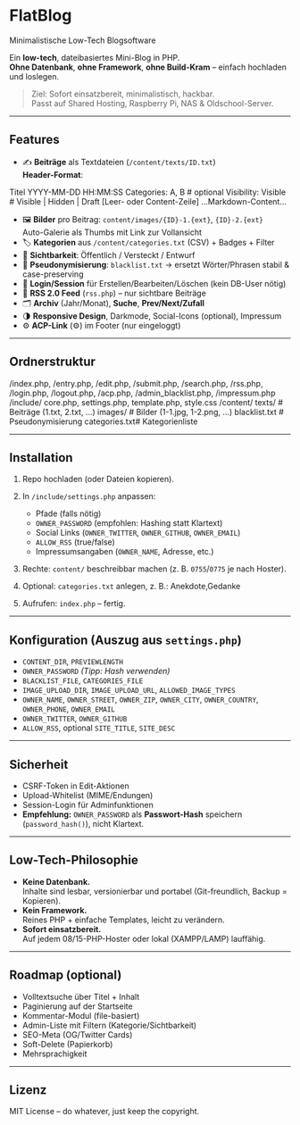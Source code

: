 # FlatBlog
Minimalistische Low-Tech Blogsoftware

Ein **low-tech**, dateibasiertes Mini-Blog in PHP.  
**Ohne Datenbank**, **ohne Framework**, **ohne Build-Kram** – einfach hochladen und loslegen.

> Ziel: Sofort einsatzbereit, minimalistisch, hackbar.  
> Passt auf Shared Hosting, Raspberry Pi, NAS & Oldschool-Server.

---

## Features

- ✍️ **Beiträge** als Textdateien (`/content/texts/ID.txt`)  
  **Header-Format**:

Titel
YYYY-MM-DD HH:MM:SS
Categories: A, B # optional
Visibility: Visible # Visible | Hidden | Draft
[Leer- oder Content-Zeile]
...Markdown-Content...

- 🖼️ **Bilder** pro Beitrag: `content/images/{ID}-1.{ext}`, `{ID}-2.{ext}`  
Auto-Galerie als Thumbs mit Link zur Vollansicht
- 🏷️ **Kategorien** aus `/content/categories.txt` (CSV) + Badges + Filter
- 👀 **Sichtbarkeit**: Öffentlich / Versteckt / Entwurf
- 🧹 **Pseudonymisierung**: `blacklist.txt` → ersetzt Wörter/Phrasen stabil & case-preserving
- 🔐 **Login/Session** für Erstellen/Bearbeiten/Löschen (kein DB-User nötig)
- 📰 **RSS 2.0 Feed** (`rss.php`) – nur sichtbare Beiträge
- 🗂️ **Archiv** (Jahr/Monat), **Suche**, **Prev/Next/Zufall**
- 🌗 **Responsive Design**, Darkmode, Social-Icons (optional), Impressum
- ⚙️ **ACP-Link** (⚙️) im Footer (nur eingeloggt)

---

## Ordnerstruktur

/index.php, /entry.php, /edit.php, /submit.php, /search.php, /rss.php, /login.php, /logout.php, /acp.php, /admin_blacklist.php, /impressum.php
/include/
    core.php, settings.php, template.php, style.css
/content/
    texts/ # Beiträge (1.txt, 2.txt, ...)
    images/ # Bilder (1-1.jpg, 1-2.png, ...)
    blacklist.txt # Pseudonymisierung
    categories.txt# Kategorienliste


---

## Installation

1. Repo hochladen (oder Dateien kopieren).
2. In `/include/settings.php` anpassen:
   - Pfade (falls nötig)
   - `OWNER_PASSWORD` (empfohlen: Hashing statt Klartext)
   - Social Links (`OWNER_TWITTER`, `OWNER_GITHUB`, `OWNER_EMAIL`)
   - `ALLOW_RSS` (true/false)
   - Impressumsangaben (`OWNER_NAME`, Adresse, etc.)
3. Rechte: `content/` beschreibbar machen (z. B. `0755`/`0775` je nach Hoster).
4. Optional: `categories.txt` anlegen, z. B.: Anekdote,Gedanke

5. Aufrufen: `index.php` – fertig.

---

## Konfiguration (Auszug aus `settings.php`)

- `CONTENT_DIR`, `PREVIEWLENGTH`
- `OWNER_PASSWORD` *(Tipp: Hash verwenden)*
- `BLACKLIST_FILE`, `CATEGORIES_FILE`
- `IMAGE_UPLOAD_DIR`, `IMAGE_UPLOAD_URL`, `ALLOWED_IMAGE_TYPES`
- `OWNER_NAME`, `OWNER_STREET`, `OWNER_ZIP`, `OWNER_CITY`, `OWNER_COUNTRY`, `OWNER_PHONE`, `OWNER_EMAIL`
- `OWNER_TWITTER`, `OWNER_GITHUB`
- `ALLOW_RSS`, optional `SITE_TITLE`, `SITE_DESC`

---

## Sicherheit

- CSRF-Token in Edit-Aktionen
- Upload-Whitelist (MIME/Endungen)
- Session-Login für Adminfunktionen
- **Empfehlung:** `OWNER_PASSWORD` als **Passwort-Hash** speichern (`password_hash()`), nicht Klartext.

---

## Low-Tech-Philosophie

- **Keine Datenbank.**  
Inhalte sind lesbar, versionierbar und portabel (Git-freundlich, Backup = Kopieren).
- **Kein Framework.**  
Reines PHP + einfache Templates, leicht zu verändern.
- **Sofort einsatzbereit.**  
Auf jedem 08/15-PHP-Hoster oder lokal (XAMPP/LAMP) lauffähig.

---

## Roadmap (optional)

- Volltextsuche über Titel + Inhalt
- Paginierung auf der Startseite
- Kommentar-Modul (file-basiert)
- Admin-Liste mit Filtern (Kategorie/Sichtbarkeit)
- SEO-Meta (OG/Twitter Cards)
- Soft-Delete (Papierkorb)
- Mehrsprachigkeit

---

## Lizenz

MIT License – do whatever, just keep the copyright.
